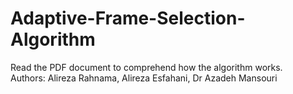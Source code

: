# Adaptive-Frame-Selection-Algorithm
Read the PDF document to comprehend how the algorithm works.
<br /> Authors: Alireza Rahnama, Alireza Esfahani, Dr Azadeh Mansouri
